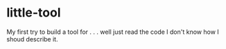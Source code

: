 # little-tool
My first try to build a tool for . . . well just read the code I don't know how I shoud describe it.
